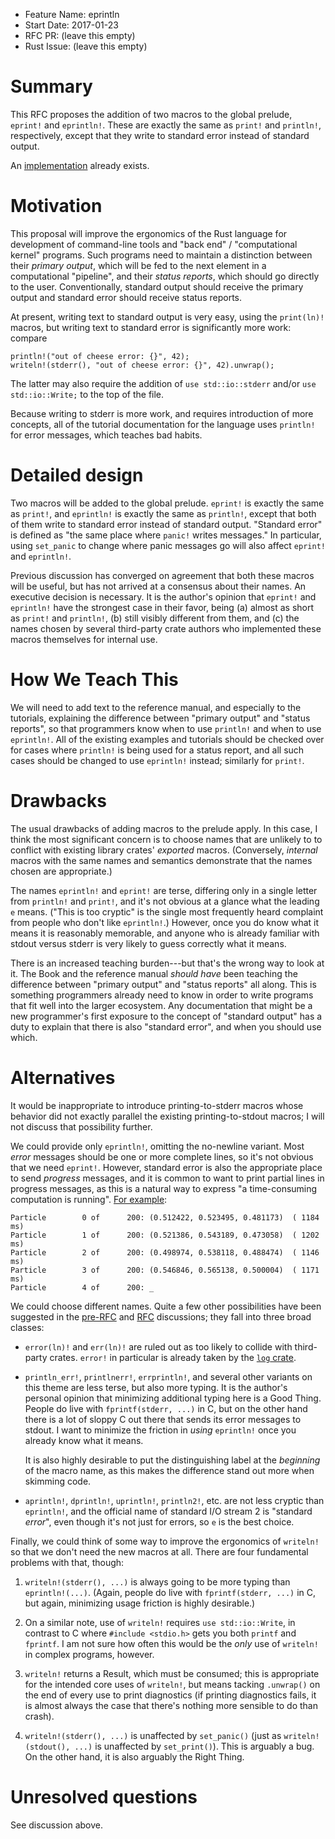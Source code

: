 - Feature Name: eprintln
- Start Date: 2017-01-23
- RFC PR: (leave this empty)
- Rust Issue: (leave this empty)

# Summary
[summary]: #summary

This RFC proposes the addition of two macros to the global prelude,
`eprint!` and `eprintln!`.  These are exactly the same as `print!` and
`println!`, respectively, except that they write to standard error
instead of standard output.

An [implementation][] already exists.

# Motivation
[motivation]: #motivation

This proposal will improve the ergonomics of the Rust language for
development of command-line tools and "back end" / "computational
kernel" programs.  Such programs need to maintain a distinction
between their _primary output_, which will be fed to the next element
in a computational "pipeline", and their _status reports_, which
should go directly to the user.  Conventionally, standard output
should receive the primary output and standard error should receive
status reports.

At present, writing text to standard output is very easy, using the
`print(ln)!` macros, but writing text to standard error is
significantly more work: compare

    println!("out of cheese error: {}", 42);
    writeln!(stderr(), "out of cheese error: {}", 42).unwrap();

The latter may also require the addition of `use std::io::stderr`
and/or `use std::io::Write;` to the top of the file.

Because writing to stderr is more work, and requires introduction of
more concepts, all of the tutorial documentation for the language uses
`println!` for error messages, which teaches bad habits.

# Detailed design
[design]: #detailed-design

Two macros will be added to the global prelude.  `eprint!` is exactly
the same as `print!`, and `eprintln!` is exactly the same as
`println!`, except that both of them write to standard error instead
of standard output.  "Standard error" is defined as "the same place
where `panic!` writes messages."  In particular, using `set_panic` to
change where panic messages go will also affect `eprint!` and
`eprintln!`.

Previous discussion has converged on agreement that both these macros
will be useful, but has not arrived at a consensus about their names.
An executive decision is necessary.  It is the author's opinion that
`eprint!` and `eprintln!` have the strongest case in their favor,
being (a) almost as short as `print!` and `println!`, (b) still
visibly different from them, and (c) the names chosen by several
third-party crate authors who implemented these macros themselves for
internal use.

# How We Teach This
[how-we-teach-this]: #how-we-teach-this

We will need to add text to the reference manual, and especially to
the tutorials, explaining the difference between "primary output" and
"status reports", so that programmers know when to use `println!` and
when to use `eprintln!`.  All of the existing examples and tutorials
should be checked over for cases where `println!` is being used for a
status report, and all such cases should be changed to use `eprintln!`
instead; similarly for `print!`.

# Drawbacks
[drawbacks]: #drawbacks

The usual drawbacks of adding macros to the prelude apply.  In this
case, I think the most significant concern is to choose names that are
unlikely to to conflict with existing library crates' _exported_
macros.  (Conversely, _internal_ macros with the same names and
semantics demonstrate that the names chosen are appropriate.)

The names `eprintln!` and `eprint!` are terse, differing only in a
single letter from `println!` and `print!`, and it's not obvious at a
glance what the leading `e` means.  ("This is too cryptic" is the
single most frequently heard complaint from people who don't like
`eprintln!`.)  However, once you do know what it means it is
reasonably memorable, and anyone who is already familiar with stdout
versus stderr is very likely to guess correctly what it means.

There is an increased teaching burden---but that's the wrong way to
look at it.  The Book and the reference manual _should have_ been
teaching the difference between "primary output" and "status reports"
all along.  This is something programmers already need to know in
order to write programs that fit well into the larger ecosystem.  Any
documentation that might be a new programmer's first exposure to the
concept of "standard output" has a duty to explain that there is also
"standard error", and when you should use which.

# Alternatives
[alternatives]: #alternatives

It would be inappropriate to introduce printing-to-stderr macros whose
behavior did not exactly parallel the existing printing-to-stdout
macros; I will not discuss that possibility further.

We could provide only `eprintln!`, omitting the no-newline variant.
Most _error_ messages should be one or more complete lines, so it's
not obvious that we need `eprint!`.  However, standard error is also
the appropriate place to send _progress_ messages, and it is common to
want to print partial lines in progress messages, as this is a natural
way to express "a time-consuming computation is running".
[For example][progress-ex]:

```
Particle        0 of      200: (0.512422, 0.523495, 0.481173)  ( 1184 ms)
Particle        1 of      200: (0.521386, 0.543189, 0.473058)  ( 1202 ms)
Particle        2 of      200: (0.498974, 0.538118, 0.488474)  ( 1146 ms)
Particle        3 of      200: (0.546846, 0.565138, 0.500004)  ( 1171 ms)
Particle        4 of      200: _
```

We could choose different names.  Quite a few other possibilities have
been suggested in the [pre-RFC][] and [RFC][] discussions; they fall
into three broad classes:

 * `error(ln)!` and `err(ln)!` are ruled out as too likely to collide
   with third-party crates.  `error!` in particular is already taken
   by the [`log` crate][log-crate].

 * `println_err!`, `printlnerr!`, `errprintln!`, and several other
   variants on this theme are less terse, but also more typing.  It is
   the author's personal opinion that minimizing additional typing
   here is a Good Thing.  People do live with `fprintf(stderr, ...)`
   in C, but on the other hand there is a lot of sloppy C out there
   that sends its error messages to stdout.  I want to minimize the
   friction in _using_ `eprintln!` once you already know what it means.

   It is also highly desirable to put the distinguishing label at the
   _beginning_ of the macro name, as this makes the difference stand
   out more when skimming code.

 * `aprintln!`, `dprintln!`, `uprintln!`, `println2!`, etc. are not
   less cryptic than `eprintln!`, and the official name of standard
   I/O stream 2 is "standard _error_", even though it's not just for
   errors, so `e` is the best choice.

Finally, we could think of some way to improve the ergonomics of
`writeln!` so that we don't need the new macros at all.  There are
four fundamental problems with that, though:

1. `writeln!(stderr(), ...)` is always going to be more typing than
   `eprintln!(...)`.  (Again, people do live with `fprintf(stderr,
   ...)` in C, but again, minimizing usage friction is highly
   desirable.)

1. On a similar note, use of `writeln!` requires `use std::io::Write`,
   in contrast to C where `#include <stdio.h>` gets you both `printf`
   and `fprintf`.  I am not sure how often this would be the _only_
   use of `writeln!` in complex programs, however.

1. `writeln!` returns a Result, which must be consumed; this is
   appropriate for the intended core uses of `writeln!`, but means
   tacking `.unwrap()` on the end of every use to print diagnostics
   (if printing diagnostics fails, it is almost always the case that
   there's nothing more sensible to do than crash).

1. `writeln!(stderr(), ...)` is unaffected by `set_panic()` (just as
   `writeln!(stdout(), ...)` is unaffected by `set_print()`).  This is
   arguably a bug.  On the other hand, it is also arguably the Right Thing.

# Unresolved questions
[unresolved]: #unresolved-questions

See discussion above.

[pre-RFC]: https://internals.rust-lang.org/t/extremely-pre-rfc-eprintln/4635/10
[RFC]: https://github.com/rust-lang/rfcs/pull/1869
[progress-ex]: https://github.com/rust-lang/rfcs/pull/1869#issuecomment-274609380
[log-crate]: https://crates.io/crates/log
[implementation]: https://github.com/rust-lang/rust/pull/39229/files
